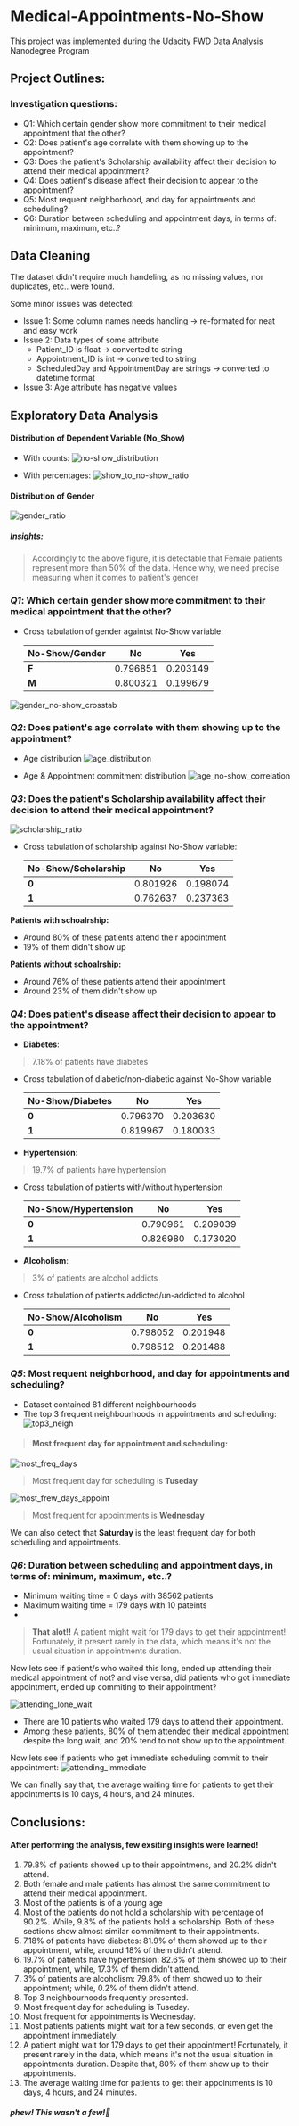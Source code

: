 # Medical-Appointments-No-Show
This project was implemented during the Udacity FWD Data Analysis Nanodegree Program

## Project Outlines:

###  Investigation questions:
- Q1: Which certain gender show more commitment to their medical appointment that the other?
- Q2: Does patient's age correlate with them showing up to the appointment?
- Q3: Does the patient's Scholarship availability affect their decision to attend their medical appointment?
- Q4: Does patient's disease affect their decision to appear to the appointment?
- Q5: Most requent neighborhood, and day for appointments and scheduling?
- Q6: Duration between scheduling and appointment days, in terms of: minimum, maximum, etc..?


## Data Cleaning

The dataset didn't require much handeling, as no missing values, nor duplicates, etc.. were found.

Some minor issues was detected:
- Issue 1: Some column names needs handling -> re-formated for neat and easy work
- Issue 2: Data types of some attribute
    - Patient_ID is float -> converted to string
    - Appointment_ID is int -> converted to string
    - ScheduledDay and AppointmentDay are strings -> converted to datetime format
- Issue 3: Age attribute has negative values


## Exploratory Data Analysis


#### Distribution of Dependent Variable (No_Show)

- With counts:
![no-show_distribution](https://user-images.githubusercontent.com/82108743/167433487-b6c55ef9-d20c-4825-a818-29b388fb6bfd.png)

- With percentages:
![show_to_no-show_ratio](https://user-images.githubusercontent.com/82108743/167433835-00db44e0-ec92-44d8-b4ba-735619338356.png)


#### Distribution of Gender
![gender_ratio](https://user-images.githubusercontent.com/82108743/167433682-68434be2-bb35-43f1-abff-0bfe11fb9e79.png)

##### Insights:
> Accordingly to the above figure, it is detectable that Female patients represent more than 50% of the data. Hence why, we need precise measuring when it comes to patient's gender

### *Q1*: Which certain gender show more commitment to their medical appointment that the other?

- Cross tabulation of gender againtst No-Show variable:

  | **No-Show/Gender**      | **No**      | **Yes**      |
  |------------|-------------|-------------|
  | **F** | 0.796851 | 0.203149 |
  | **M** | 0.800321 | 0.199679 |

![gender_no-show_crosstab](https://user-images.githubusercontent.com/82108743/167435101-e96d6a96-220f-4746-b9cd-e01da0fdabeb.png)

### *Q2*: Does patient's age correlate with them showing up to the appointment?

- Age distribution
![age_distribution](https://user-images.githubusercontent.com/82108743/167435787-4717ae54-06a2-49a7-bd2e-7beb938a0d0d.png)

- Age & Appointment commitment distribution
![age_no-show_correlation](https://user-images.githubusercontent.com/82108743/167435916-40f6531a-4d1e-4cc2-9848-f5fcd0b0e28d.png)

### *Q3*: Does the patient's Scholarship availability affect their decision to attend their medical appointment?

![scholarship_ratio](https://user-images.githubusercontent.com/82108743/167436128-ec36ec8a-cf19-46f3-9d46-d1e29cdacf48.png)

- Cross tabulation of scholarship against No-Show variable:

  | **No-Show/Scholarship**      | **No**      | **Yes**      |
  |------------|-------------|-------------|
  | **0** | 0.801926 | 0.198074 |
  | **1** | 0.762637 | 0.237363 |

**Patients with schoalrship:**
- Around 80% of these patients attend their appointment
- 19% of them didn't show up

**Patients without schoalrship:**

- Around 76% of these patients attend their appointment
- Around 23% of them didn't show up

### *Q4*: Does patient's disease affect their decision to appear to the appointment?

- **Diabetes**:
> 7.18% of patients have diabetes

- Cross tabulation of diabetic/non-diabetic against No-Show variable

  | **No-Show/Diabetes**      | **No**      | **Yes**      |
  |------------|-------------|-------------|
  | **0** | 0.796370 | 0.203630 |
  | **1** | 0.819967 | 0.180033 |

- **Hypertension**:
> 19.7% of patients have hypertension

- Cross tabulation of patients with/without hypertension

  | **No-Show/Hypertension**      | **No**      | **Yes**      |
  |------------|-------------|-------------|
  | **0** | 0.790961 | 0.209039 |
  | **1** | 0.826980 | 0.173020 |

- **Alcoholism**:
> 3% of patients are alcohol addicts

- Cross tabulation of patients addicted/un-addicted to alcohol

  | **No-Show/Alcoholism**      | **No**      | **Yes**      |
  |------------|-------------|-------------|
  | **0** | 0.798052 | 0.201948 |
  | **1** | 0.798512 | 0.201488 |

### *Q5*: Most requent neighborhood, and day for appointments and scheduling?

- Dataset contained 81 different neighbourhoods
- The top 3 frequent neighbourhoods in appointments and scheduling:
![top3_neigh](https://user-images.githubusercontent.com/82108743/167437137-1b4c7c89-bf8e-4067-9553-c22c6ca60709.png)

> #### Most frequent day for appointment and scheduling:
![most_freq_days](https://user-images.githubusercontent.com/82108743/167437371-cbe60368-dd6d-4447-9d3a-3b9c29ee83bb.png)

> Most frequent day for scheduling is **Tuseday**

![most_frew_days_appoint](https://user-images.githubusercontent.com/82108743/167437340-e65e2ead-53b8-419b-bf3f-31ebb7c9d8c4.png)
> Most frequent for appointments is **Wednesday**

We can also detect that **Saturday** is the least frequent day for both scheduling and appointments.

### *Q6*: Duration between scheduling and appointment days, in terms of: minimum, maximum, etc..?

- Minimum waiting time = 0 days with 38562 patients
- Maximum waiting time = 179 days with 10 pateints
- 
> **That alot!!** A patient might wait for 179 days to get their appointment! Fortunately, it present rarely in the data, which means it's not the usual situation in appointments duration.

Now lets see if patient/s who waited this long, ended up attending their medical appointment of not? and vise versa, did patients who got immediate appointment, ended up commiting to their appointment?

![attending_lone_wait](https://user-images.githubusercontent.com/82108743/167438573-dc181707-8a4f-46db-b20f-d80e38e5515c.png)

- There are 10 patients who waited 179 days to attend their appointment.
- Among these patients, 80% of them attended their medical appointment despite the long wait, and 20% tend to not show up to the appointment.

Now lets see if patients who get immediate scheduling commit to their appointment:
![attending_immediate](https://user-images.githubusercontent.com/82108743/167438867-acecb9f3-e2e0-4cf5-8029-11c867d802ec.png)

We can finally say that, the average waiting time for patients to get their appointments is 10 days, 4 hours, and 24 minutes.

## Conclusions:

#### After performing the analysis, few exsiting insights were learned!

1. 79.8% of patients showed up to their appointmens, and 20.2% didn't attend.
2. Both female and male patients has almost the same commitment to attend their medical appointment.
3. Most of the patients is of a young age
4. Most of the patients do not hold a scholarship with percentage of 90.2%. While, 9.8% of the patients hold a scholarship. Both of these sections show almost similar commitment to their appointments.
5. 7.18% of patients have diabetes: 81.9% of them showed up to their appointment, while, around 18% of them didn't attend.
6. 19.7% of patients have hypertension: 82.6% of them showed up to their appointment, while, 17.3% of them didn't attend.
7. 3% of patients are alcoholism: 79.8% of them showed up to their appointment; while, 0.2% of them didn't attend.
8. Top 3 neighbourhoods frequently presented.
9. Most frequent day for scheduling is Tuseday.
10. Most frequent for appointments is Wednesday.
11. Most patients patients might wait for a few seconds, or even get the appointment immediately.
12. A patient might wait for 179 days to get their appointment! Fortunately, it present rarely in the data, which means it's not the usual situation in appointments duration. Despite that, 80% of them show up to their appointments.
13. The average waiting time for patients to get their appointments is 10 days, 4 hours, and 24 minutes.

##### phew! This wasn't a few!:monocle_face:
